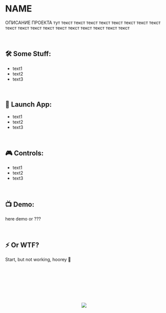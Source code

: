 <h1> 
    NAME 
</h1>

ОПИСАНИЕ ПРОЕКТА тут текст текст текст текст текст текст текст текст текст текст текст текст текст текст текст текст текст текст



</br>



<h2>
  🛠️ Some Stuff:
</h2>

- text1
- text2
- text3



</br>



<h2>
  🚀 Launch App:
</h2>

- text1
- text2
- text3



</br>



<h2>
  🎮 Controls:
</h2>

- text1
- text2
- text3



</br>



<h2>
 📺 Demo:
</h2>

here demo or ???



</br>



<h2>
⚡ Or WTF?
</h2>

Start, but not working, hoorey 🚬



<br/>
<br/>
<br/>
<br/>
<br/>
<br/>



<p align="center">
  <img src="https://capsule-render.vercel.app/api?type=waving&color=d179b8&height=64&section=footer"/>
</p>

